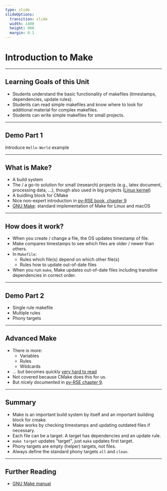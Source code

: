 ```yaml
---
type: slide
slideOptions:
  transition: slide
  width: 1400
  height: 900
  margin: 0.1
---
```


<style>
  .reveal strong {
    font-weight: bold;
    color: orange;
  }
  .reveal p {
    text-align: left;
  }
  .reveal section h1 {
    color: orange;
  }
  .reveal section h2 {
    color: orange;
  }
  .reveal code {
    font-family: 'Ubuntu Mono';
    color: orange;
  }
</style>

# Introduction to Make

---

## Learning Goals of this Unit

- Students understand the basic functionality of makefiles (timestamps, dependencies, update rules).
- Students can read simple makefiles and know where to look for additional material for complex makefiles.
- Students can write simple makefiles for small projects.

---

## Demo Part 1

Introduce `Hello-World` example

---

## What is Make?

- A build system
- The / a go-to solution for small (research) projects (e.g., latex document, processing data, ...), though also used in big projects ([Linux kernel](https://github.com/torvalds/linux))
- A buidling block for CMake
- Nice non-expert introduction in [py-RSE book, chapter 9](https://merely-useful.tech/py-rse/automate.html)
- [GNU Make](https://www.gnu.org/software/make/): standard implementation of Make for Linux and macOS

---

## How does it work?

- When you create / change a file, the OS updates timestamp of file.
- Make compares timestamps to see which files are older / newer than others.
- In `Makefile`:
    - Rules which file(s) depend on which other file(s)
    - Rules how to update out-of-date files
- When you run `make`, Make updates out-of-date files including transitive dependencies in correct order.

---

## Demo Part 2

- Single rule makefile
- Multiple rules
- Phony targets

---

## Advanced Make

- There is more:
    - Variables
    - Rules
    - Wildcards
- ... but becomes quickly [very hard to read](https://www.gnu.org/software/make/manual/html_node/Automatic-Variables.html)
- Not covered because CMake does this for us.
- But nicely documented in [py-RSE chapter 9](https://merely-useful.tech/py-rse/automate.html).

---

## Summary

- Make is an important build system by itself and an important building block for cmake.
- Make works by checking timestamps and updating outdated files if necessary.
- Each file can be a target. A target has dependencies and an update rule.
- `make target` updates "target", just `make` updates first target.
- Phony targets are empty (helper) targets, not files.
- Always define the standard phony targets `all` and `clean`.

---

## Further Reading

- [GNU Make manual](https://www.gnu.org/software/make/manual/html_node/index.html)
